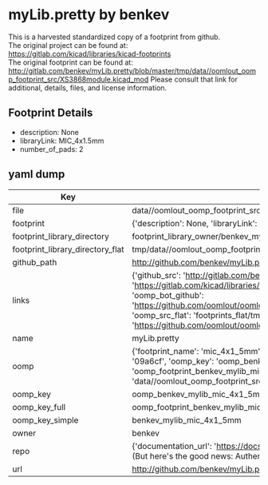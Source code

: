 # myLib.pretty by benkev  
This is a harvested standardized copy of a footprint from github.  
The original project can be found at:  
https://gitlab.com/kicad/libraries/kicad-footprints  
The original footprint can be found at:
http://gitlab.com/benkev/myLib.pretty/blob/master/tmp/data//oomlout_oomp_footprint_src/XS3868module.kicad_mod
Please consult that link for additional, details, files, and license information.  
## Footprint Details
* description: None  
* libraryLink: MIC_4x1.5mm  
* number_of_pads: 2  
## yaml dump  
| Key | Value |  
| --- | --- |  
| file | data//oomlout_oomp_footprint_src/myLib.pretty/MIC_4x1.5mm.kicad_mod |  
| footprint | {'description': None, 'libraryLink': 'MIC_4x1.5mm', 'number_of_pads': 2} |  
| footprint_library_directory | footprint_library_owner/benkev_myLib.pretty |  
| footprint_library_directory_flat | tmp/data//oomlout_oomp_footprint_src/footprints_flat/benkev_mylib_mic_4x1_5mm/working |  
| github_path | http://github.com/benkev/myLib.pretty/blob/master/tmp/data//oomlout_oomp_footprint_src/MIC_4x1.5mm.kicad_mod |  
| links | {'github_src': 'http://gitlab.com/benkev/myLib.pretty/blob/master/tmp/data//oomlout_oomp_footprint_src/XS3868module.kicad_mod', 'github_src_repo': 'https://gitlab.com/kicad/libraries/kicad-footprints', 'oomp_bot': 'tmp/data//oomlout_oomp_footprint_src/footprints/benkev_mylib_mic_4x1_5mm/working', 'oomp_bot_github': 'https://github.com/oomlout/oomlout_oomp_footprint_bot/tree/main/tmp/data//oomlout_oomp_footprint_src/footprints/benkev_mylib_mic_4x1_5mm/working', 'oomp_src_flat': 'footprints_flat/tmp/data//oomlout_oomp_footprint_src/footprints_flat/benkev_mylib_mic_4x1_5mm/working', 'oomp_src_flat_github': 'https://github.com/oomlout/oomlout_oomp_footprint_src/tree/main/tmp/data//oomlout_oomp_footprint_src/footprints_flat/benkev_mylib_mic_4x1_5mm/working'} |  
| name | myLib.pretty |  
| oomp | {'footprint_name': 'mic_4x1_5mm', 'library_name': 'mylib', 'md5': '09a6cfb5dee961b2f2427072e74a602d', 'md5_10': '09a6cfb5de', 'md5_5': '09a6c', 'md5_6': '09a6cf', 'oomp_key': 'oomp_benkev_mylib_mic_4x1_5mm', 'oomp_key_extra': 'oomp_footprint_benkev_mylib_mic_4x1_5mm', 'oomp_key_full': 'oomp_footprint_benkev_mylib_mic_4x1_5mm_09a6cf', 'oomp_key_simple': 'benkev_mylib_mic_4x1_5mm', 'original_filename': 'data//oomlout_oomp_footprint_src/myLib.pretty/MIC_4x1.5mm.kicad_mod', 'owner_name': 'benkev'} |  
| oomp_key | oomp_benkev_mylib_mic_4x1_5mm |  
| oomp_key_full | oomp_footprint_benkev_mylib_mic_4x1_5mm |  
| oomp_key_simple | benkev_mylib_mic_4x1_5mm |  
| owner | benkev |  
| repo | {'documentation_url': 'https://docs.github.com/rest/overview/resources-in-the-rest-api#rate-limiting', 'message': "API rate limit exceeded for 84.66.142.224. (But here's the good news: Authenticated requests get a higher rate limit. Check out the documentation for more details.)"} |  
| url | http://github.com/benkev/myLib.pretty |  

